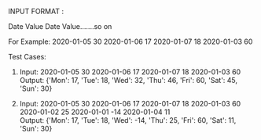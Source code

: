 INPUT FORMAT :

Date Value Date Value.......so on

For Example: 
2020-01-05 30 2020-01-06 17 2020-01-07 18  2020-01-03 60

Test Cases:

1)  Input: 2020-01-05 30 2020-01-06 17 2020-01-07 18  2020-01-03 60
    Output: {'Mon': 17, 'Tue': 18, 'Wed': 32, 'Thu': 46, 'Fri': 60, 'Sat':  45, 'Sun': 30}

2)  Input: 
        2020-01-05 30 2020-01-06 17 2020-01-07 18  2020-01-03 60 2020-01-02 25 2020-01-01 -14 2020-01-04 11  
    Output:
        {'Mon': 17, 'Tue': 18, 'Wed': -14, 'Thu': 25, 'Fri': 60, 'Sat': 11, 'Sun': 30}

